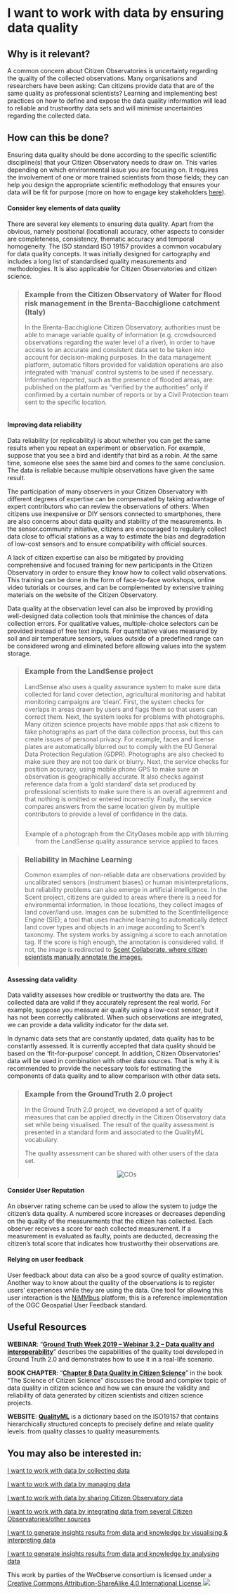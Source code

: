 # I want to work with data by ensuring data quality

## Why is it relevant?

A common concern about Citizen Observatories is uncertainty regarding the quality of the collected observations. Many organisations and researchers have been asking: Can citizens provide data that are of the same quality as professional scientists? Learning and implementing best practices on how to define and expose the data quality information will lead to reliable and trustworthy data sets and will minimise uncertainties regarding the collected data.&#x20;

## How can this be done?

Ensuring data quality should be done according to the specific scientific discipline(s) that your Citizen Observatory needs to draw on. This varies depending on which environmental issue you are focusing on. It requires the involvement of one or more trained scientists from those fields; they can help you design the appropriate scientific methodology that ensures your data will be fit for purpose (more on how to engage key stakeholders [here](https://app.gitbook.com/o/-LbbpkbPn14_lT165GF4/s/xhdGyRLggMekKhjUZVP1/~/changes/7/creating-and-running-a-citizen-observatory/i-want-to-engage-stakeholders-by-understanding-the-context-and-identifying-key-stakeholders)).

#### **Consider key elements of data quality**

There are several key elements to ensuring data quality. Apart from the obvious, namely positional (locational) accuracy, other aspects to consider are completeness, consistency, thematic accuracy and temporal homogeneity. The ISO standard ISO 19157 provides a common vocabulary for data quality concepts. It was initially designed for cartography and includes a long list of standardised quality measurements and methodologies. It is also applicable for Citizen Observatories and citizen science.

> ### Example from the Citizen Observatory of Water for flood risk management in the Brenta-Bacchiglione catchment (Italy)
>
> In the Brenta-Bacchiglione Citizen Observatory, authorities must be able to manage variable quality of information (e.g. crowdsourced observations regarding the water level of a river), in order to have access to an accurate and consistent data set to be taken into account for decision-making purposes. In the data management platform, automatic filters provided for validation operations are also integrated with ‘manual’ control systems to be used if necessary. Information reported, such as the presence of flooded areas, are published on the platform as “verified by the authorities” only if confirmed by a certain number of reports or by a Civil Protection team sent to the specific location.
>
> <p align="center"><img src="https://www.weobserve.eu/wp-content/uploads/2021/03/BB-CO-collage.jpg" alt="" data-size="original"></p>

#### **Improving data reliability**

Data reliability (or replicability) is about whether you can get the same results when you repeat an experiment or observation. For example, suppose that you see a bird and identify that bird as a robin. At the same time, someone else sees the same bird and comes to the same conclusion. The data is reliable because multiple observations have given the same result.

The participation of many observers in your Citizen Observatory with different degrees of expertise can be compensated by taking advantage of expert contributors who can review the observations of others. When citizens use inexpensive or DIY sensors connected to smartphones, there are also concerns about data quality and stability of the measurements. In the sensor.community initiative, citizens are encouraged to regularly collect data close to official stations as a way to estimate the bias and degradation of low-cost sensors and to ensure compatibility with official sources.

A lack of citizen expertise can also be mitigated by providing comprehensive and focused training for new participants in the Citizen Observatory in order to ensure they know how to collect valid observations. This training can be done in the form of face-to-face workshops, online video tutorials or courses, and can be complemented by extensive training materials on the website of the Citizen Observatory.

Data quality at the observation level can also be improved by providing well-designed data collection tools that minimise the chances of data collection errors. For qualitative values, multiple-choice selectors can be provided instead of free text inputs. For quantitative values measured by soil and air temperature sensors, values outside of a predefined range can be considered wrong and eliminated before allowing values into the system storage.

> ### Example from the LandSense project
>
> LandSense also uses a quality assurance system to make sure data collected for land cover detection, agricultural monitoring and habitat monitoring campaigns are ‘clean’. First, the system checks for overlaps in areas drawn by users and flags them so that users can correct them. Next, the system looks for problems with photographs. Many citizen science projects have mobile apps that ask citizens to take photographs as part of the data collection process, but this can create issues of personal privacy. For example, faces and license plates are automatically blurred out to comply with the EU General Data Protection Regulation (GDPR). Photographs are also checked to make sure they are not too dark or blurry. Next, the service checks for position accuracy, using mobile phone GPS to make sure an observation is geographically accurate. It also checks against reference data from a ‘gold standard’ data set produced by professional scientists to make sure there is an overall agreement and that nothing is omitted or entered incorrectly. Finally, the service compares answers from the same location given by multiple contributors to provide a level of confidence in the data.
>
> <p align="center"><img src="https://www.weobserve.eu/wp-content/uploads/2021/03/CityOases.png" alt=""></p>
>
> <p align="center">Example of a photograph from the CityOases mobile app with blurring from the LandSense quality assurance service applied to faces</p>

> ### Reliability in Machine Learning
>
> Common examples of non-reliable data are observations provided by uncalibrated sensors (instrument biases) or human misinterpretations, but reliability problems can also emerge in artificial intelligence. In the Scent project, citizens are guided to areas where there is a need for environmental information. In those locations, they collect images of land cover/land use. Images can be submitted to the ScentIntelligence Engine (SIE); a tool that uses machine learning to automatically detect land cover types and objects in an image according to Scent’s taxonomy. The system works by assigning a score to each annotation tag. If the score is high enough, the annotation is considered valid. If not, the image is redirected to [Scent Collaborate, where citizen scientists manually annotate the images.](http://collaborate.scent-project.eu/)
>
> <p align="center"><img src="https://www.weobserve.eu/wp-content/uploads/2021/03/ignacio-correia-1_yycyoMT6g-unsplash-800x450.jpg" alt="" data-size="original"></p>

#### **Assessing data validity**

Data validity assesses how credible or trustworthy the data are. The collected data are valid if they accurately represent the real world. For example, suppose you measure air quality using a low-cost sensor, but it has not been correctly calibrated. When such observations are integrated, we can provide a data validity indicator for the data set.

In dynamic data sets that are constantly updated, data quality has to be constantly assessed. It is currently accepted that data quality should be based on the ‘fit-for-purpose’ concept. In addition, Citizen Observatories’ data will be used in combination with other data sources. That is why it is recommended to provide the necessary tools for estimating the components of data quality and to allow comparison with other data sets.

> ### Example from the GroundTruth 2.0 project
>
> In the Ground Truth 2.0 project, we developed a set of quality measures that can be applied directly in the Citizen Observatory data set while being visualised. The result of the quality assessment is presented in a standard form and associated to the QualityML vocabulary.
>
> The quality assessment can be shared with other users of the data set.
>
> <p align="center"><img src="https://www.weobserve.eu/wp-content/uploads/2021/03/COs-800x337.png" alt="COs"></p>

#### **Consider User Reputation**

An observer rating scheme can be used to allow the system to judge the citizen’s data quality. A numbered score increases or decreases depending on the quality of the measurements that the citizen has collected. Each observer receives a score for each collected measurement. If a measurement is evaluated as faulty, points are deducted, decreasing the citizen’s total score that indicates how trustworthy their observations are.

#### **Relying on user feedback**

User feedback about data can also be a good source of quality estimation. Another way to know about the quality of the observations is to register users’ experiences while they are using the data. One tool for allowing this user interaction is the [NiMMbus](https://www.opengis.uab.cat/nimmbus/) platform; this is a reference implementation of the OGC Geospatial User Feedback standard.

## Useful Resources

**WEBINAR**: “[**Ground Truth Week 2019 – Webinar 3.2 – Data quality and interoperability**](https://vimeo.com/364764106)” describes the capabilities of the quality tool developed in Ground Truth 2.0 and demonstrates how to use it in a real-life scenario.

**BOOK CHAPTER**: “[**Chapter 8 Data Quality in Citizen Science**](https://link.springer.com/chapter/10.1007/978-3-030-58278-4_8)” in the book “The Science of Citizen Science” discusses the broad and complex topic of data quality in citizen science and how we can ensure the validity and reliability of data generated by citizen scientists and citizen science projects.

**WEBSITE**: [**QualityML**](http://www.qualityml.org/) is a dictionary based on the ISO19157 that contains hierarchically structured concepts to precisely define and relate quality levels: from quality classes to quality measurements.

## You may also be interested in:

[I want to work with data by collecting data](https://books.fablabbcn.org/creating-successful-and-sustainable-cos-toolkit/~/revisions/jufBRUyWzlW5nLDPm4w3/creating-and-running-a-citizen-observatory/i-want-to-work-with-data-by-collecting-data)

[I want to work with data by managing data](https://books.fablabbcn.org/creating-successful-and-sustainable-cos-toolkit/~/revisions/jufBRUyWzlW5nLDPm4w3/creating-and-running-a-citizen-observatory/i-want-to-work-with-data-by-managing-the-data)

[I want to work with data by sharing Citizen Observatory data](https://books.fablabbcn.org/creating-successful-and-sustainable-cos-toolkit/~/revisions/jufBRUyWzlW5nLDPm4w3/creating-and-running-a-citizen-observatory/i-want-to-work-with-data-by-sharing-our-citizen-observatory-data)

[I want to work with data by integrating data from several Citizen Observatories/other sources](https://books.fablabbcn.org/creating-successful-and-sustainable-cos-toolkit/~/revisions/jufBRUyWzlW5nLDPm4w3/creating-and-running-a-citizen-observatory/i-want-to-work-with-data-by-integrating-data-from-several-citizen-observatories-other-sources)

[I want to generate insights results from data and knowledge by visualising & interpreting data](https://books.fablabbcn.org/creating-successful-and-sustainable-cos-toolkit/~/revisions/jufBRUyWzlW5nLDPm4w3/creating-and-running-a-citizen-observatory/i-want-to-generate-insights-and-results-from-our-data-and-knowledge-by-visualising-and-interpreting)

[I want to generate insights results from data and knowledge by analysing data\
](https://books.fablabbcn.org/creating-successful-and-sustainable-cos-toolkit/~/revisions/jufBRUyWzlW5nLDPm4w3/creating-and-running-a-citizen-observatory/i-want-to-generate-insights-and-results-from-our-data-and-knowledge-by-analysing-the-data)

This work by parties of the WeObserve consortium is licensed under a [Creative Commons Attribution-ShareAlike 4.0 International License](https://creativecommons.org/licenses/by-sa/2.0/).![](https://www.weobserve.eu/wp-content/uploads/2021/03/CC.png)
